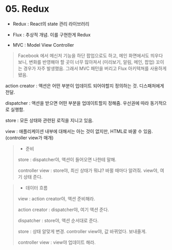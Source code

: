 # 05. Redux

- Redux : React의 state 관리 라이브러리

- Flux : 추상적 개념. 이를 구현한게 Redux
- MVC : Model View Controller

> Facebook 에서 메신저 기능을 하단 팝업으로도 하고, 메인 화면에서도 띄우다보니, 변화를 반영해야 할 곳이 너무 많아져서 (미리보기, 알림, 메인, 팝업) 꼬이는 경우가 자주 발생했음. 그래서 MVC 패턴을 버리고 Flux 아키텍쳐를 사용하게 됐음.



action creator : 액션은 어떤 부분이 업데이트 되어야할지 정의하는 것. 디스패처에게 전달.

dispatcher : 액션을 받으면 어떤 부분을 업데이트할지 정해줌. 우선권에 따라 동기적으로 실행함.

store : 모든 상태와 관련된 로직을 지니고 있음.

view : 애플리케이션 내부에 대해서는 아는 것이 없지만, HTML로 바꿀 수 있음. (controller view가 매개)



> - 준비
>
> store : dispatcher야, 액션이 들어오면 나한테 말해.
>
> controller view : store야, 최신 상태가 뭐냐? 바뀔 때마다 알려줘. view야, 여기 상태 준다.

> - 데이터 흐름
>
> view : action creator야, 액션 준비해라.
>
> action creator : dispatcher야, 여기 액션 준다.
>
> dispatcher : store야, 액션 순서대로 준다.
>
> store : 상태 알맞게 변경. controller view야, 값 바뀌었다. 보내줄게.
>
> controller view : view야 업데이트 해라.

